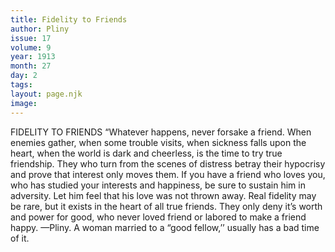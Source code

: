 ```yaml
---
title: Fidelity to Friends
author: Pliny
issue: 17
volume: 9
year: 1913
month: 27
day: 2
tags:
layout: page.njk
image:
---
```

FIDELITY TO FRIENDS    “Whatever happens, never forsake a friend. When enemies gather, when some trouble visits, when sickness falls upon the heart, when the world is dark and cheerless, is the time to try true friendship. They who turn from the scenes of distress betray their hypocrisy and prove that interest only moves them. If you have a friend who loves you, who has studied your interests and happiness, be sure to sustain him in adversity. Let him feel that his love was not thrown away. Real fidelity may be rare, but it exists in the heart of all true friends.    They only deny it’s worth and power for good, who never loved friend or labored to make a friend happy. —Pliny.       A woman married to a “good fellow,’’ usually has a bad time of it.    


